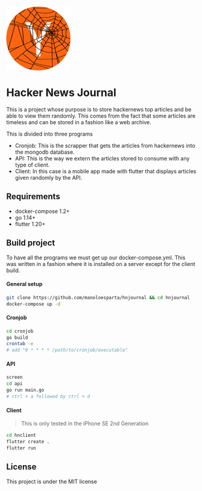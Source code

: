 ![Hacker News Journal Logo](./logo.png)

# Hacker News Journal

This is a project whose purpose is to store hackernews top articles and be able to view them randomly. This comes from the fact that some articles are timeless and can be stored in a fashion like a web archive.

This is divided into three programs

* Cronjob: This is the scrapper that gets the articles from hackernews into the mongodb database.
* API: This is the way we extern the articles stored to consume with any type of client.
* Client: In this case is a mobile app made with flutter that displays articles given randomly by the API.

## Requirements

* docker-compose 1.2+
* go 1.14+
* flutter 1.20+

## Build project

To have all the programs we must get up our docker-compose.yml. This was written in a fashion where it is installed on a server except for the client build.

#### General setup

```bash
git clone https://github.com/manoloesparta/hnjournal && cd hnjournal
docker-compose up -d
```

#### Cronjob

```bash
cd cronjob
go build
crontab -e 
# add "0 * * * * /path/to/cronjob/executable"
```

#### API

```bash
screen
cd api
go run main.go 
# ctrl + a followed by ctrl + d
```

#### Client

> This is only tested in the iPhone SE 2nd Generation

```bash
cd hnclient
flutter create .
flutter run
```

## License

This project is under the MIT license
